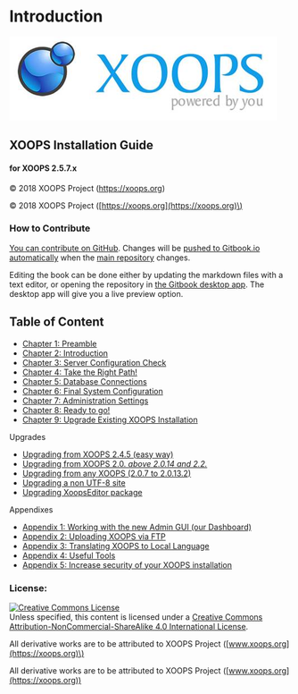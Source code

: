# Introduction

![logoXoops.jpg](.gitbook/assets/logoxoops.jpg)

## XOOPS Installation Guide

#### for XOOPS 2.5.7.x
  
© 2018 XOOPS Project (https://xoops.org)    

© 2018 XOOPS Project \([https://xoops.org](https://xoops.org)\)

### How to Contribute

[You can contribute on GitHub](https://github.com/XoopsDocs/xoops-installation-guide). Changes will be [pushed to Gitbook.io automatically](https://www.gitbook.com/book/xoops/xoops-installation-guide/activity) when the [main repository](https://github.com/XoopsDocs/xoops-installation-guide) changes.

Editing the book can be done either by updating the markdown files with a text editor, or opening the repository in [the Gitbook desktop app](https://github.com/GitbookIO/editor/blob/master/README.md). The desktop app will give you a live preview option.

## Table of Content

* [Chapter 1: Preamble](chapter-1-preamble.md)
* [Chapter 2: Introduction](chapter-2-introduction.md)
* [Chapter 3: Server Configuration Check](chapter-3-server-configuration-check.md)
* [Chapter 4: Take the Right Path!](chapter-4-take-the-right-path.md)
* [Chapter 5: Database Connections](chapter-5-database-connections.md)
* [Chapter 6: Final System Configuration](chapter-6-final-system-configuration.md)
* [Chapter 7: Administration Settings](chapter-7-administration-settings.md)
* [Chapter 8: Ready to go!](chapter-8-ready-to-go.md)
* [Chapter 9: Upgrade Existing XOOPS Installation](chapter-9-upgrade-existing-xoops-installation.md)
 
Upgrades	

* [Upgrading from XOOPS 2.4.5 \(easy way\)](upgrading-from-xoops-2.4.5-easy-way.md)
* [Upgrading from XOOPS 2.0. _above 2.0.14 and 2.2._](upgrading-from-xoops-2.0.-above-2.0.14-and-2.2..md)
* [Upgrading from any XOOPS \(2.0.7 to 2.0.13.2\)](upgrading-from-any-xoops-2.0.7-to-2.0.13.2.md)
* [Upgrading a non UTF-8 site](upgrading-a-non-utf-8-site.md)
* [Upgrading XoopsEditor package](upgrading-xoopseditor-package.md)

Appendixes	

* [Appendix 1: Working with the new Admin GUI \(our Dashboard\)](appendix-1-working-with-the-new-admin-gui-our-dashboard.md)
* [Appendix 2:  Uploading XOOPS via FTP](appendix-2-uploading-xoops-via-ftp.md)
* [Appendix 3: Translating XOOPS to Local Language](appendix-3-translating-xoops-to-local-language.md)
* [Appendix 4: Useful Tools](appendix-4-useful-tools.md)
* [Appendix 5: Increase security of your XOOPS installation](appendix-5-increase-security-of-your-xoops-installation.md)

### License:

[![Creative Commons License](https://i.creativecommons.org/l/by-nc-sa/4.0/88x31.png)](http://creativecommons.org/licenses/by-nc-sa/4.0/)  
Unless specified, this content is licensed under a [Creative Commons Attribution-NonCommercial-ShareAlike 4.0 International License](http://creativecommons.org/licenses/by-nc-sa/4.0/).

All derivative works are to be attributed to XOOPS Project \([www.xoops.org](https://xoops.org)\)

All derivative works are to be attributed to XOOPS Project ([www.xoops.org](https://xoops.org))
